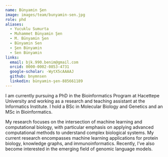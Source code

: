 ```yaml
---
name: Bünyamin Şen
image: images/team/bunyamin-sen.jpg
role: phd
aliases:
  - Yucuklu Sumurta
  - Muhammet Bünyamin Şen
  - M. Bünyamin Şen
  - Bünyamin Sen
  - Şen Bünyamin
  - Sen Bünyamin
links:
  email: bjk.990.benim@gmail.com
  orcid: 0000-0002-0853-4731
  google-scholar: -WytX5cAAAAJ
  github: bnymnsen
  linkedin: bünyamin-şen-885661189
---
```


I am currently pursuing a PhD in the Bioinformatics Program at Hacettepe University and working as a research and teaching assistant at the Informatics Institute. I hold a BSc in Molecular Biology and Genetics and an MSc in Bioinformatics.

My research focuses on the intersection of machine learning and computational biology, with particular emphasis on applying advanced computational methods to understand complex biological systems. My current research encompasses machine learning applications for protein biology, knowledge graphs, and immunoinformatics. Recently, I’ve also become interested in the emerging field of genomic language models.
